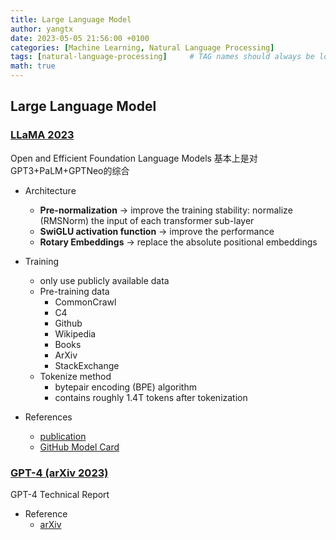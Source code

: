 ```yaml
---
title: Large Language Model
author: yangtx
date: 2023-05-05 21:56:00 +0100
categories: [Machine Learning, Natural Language Processing]
tags: [natural-language-processing]     # TAG names should always be lowercase
math: true
---
```


## Large Language Model

### [LLaMA 2023](https://drive.google.com/file/d/19Wxke_OIBftyL5dQrpm-azz4Ugz-x1ge/view?usp=drivesdk)
Open and Efficient Foundation Language Models
基本上是对 GPT3+PaLM+GPTNeo的综合

- Architecture
  - **Pre-normalization** $\rightarrow$ improve the
  training stability: normalize (RMSNorm) the input of each transformer sub-layer
  - **SwiGLU activation function** $\rightarrow$ improve the performance
  - **Rotary Embeddings** $\rightarrow$ replace the absolute positional embeddings

- Training
  - only use publicly available data
  - Pre-training data
    - CommonCrawl
    - C4
    - Github
    - Wikipedia
    - Books
    - ArXiv
    - StackExchange
  - Tokenize method
    - bytepair encoding (BPE) algorithm
    - contains roughly 1.4T tokens after tokenization

- References
  - [publication](https://research.facebook.com/publications/llama-open-and-efficient-foundation-language-models/)
  - [GitHub Model Card](https://github.com/facebookresearch/llama/blob/main/MODEL_CARD.md)

### [GPT-4 (arXiv 2023)](https://drive.google.com/file/d/1MFIW_ph8zELfbBD6ndgTOlzkpw8DoGV-/view?usp=drivesdk)
GPT-4 Technical Report

- Reference
  - [arXiv](https://arxiv.org/pdf/2303.08774.pdf)

